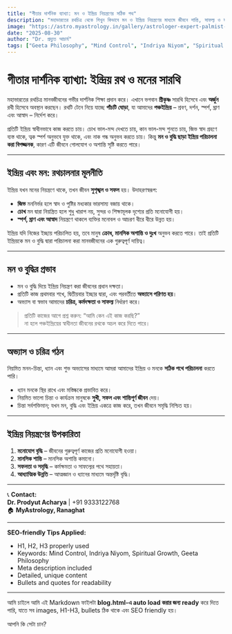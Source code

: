 ```yaml
---
title: "গীতার দার্শনিক ব্যাখ্যা: মন ও ইন্দ্রিয় নিয়ন্ত্রণের সঠিক পথ"
description: "মহাভারতের রথচিত্র থেকে শিখুন কিভাবে মন ও ইন্দ্রিয় নিয়ন্ত্রণের মাধ্যমে জীবনে শান্তি, সাফল্য ও সমৃদ্ধি আনা যায়।"
image: "https://astro.myastrology.in/gallery/astrologer-expert-palmist-nadia.webp"
date: "2025-08-30"
author: "Dr. প্রদ্যুত আচার্য"
tags: ["Geeta Philosophy", "Mind Control", "Indriya Niyom", "Spiritual Growth", "Astrology Tips"]
---
```


# গীতার দার্শনিক ব্যাখ্যা: ইন্দ্রিয় রথ ও মনের সারথি

মহাভারতের রথচিত্র মানবজীবনের গভীর দার্শনিক শিক্ষা প্রদান করে। এখানে ভগবান **শ্রীকৃষ্ণ** সারথি হিসেবে এবং **অর্জুন** রথী হিসেবে অবস্থান করছেন। রথটি টেনে নিয়ে যাচ্ছে **পাঁচটি ঘোড়া**, যা আমাদের **পঞ্চইন্দ্রিয়** – শ্রবণ, দর্শন, স্পর্শ, ঘ্রাণ এবং আস্বাদ – নির্দেশ করে।  

প্রতিটি ইন্দ্রিয় স্বাধীনভাবে কাজ করতে চায়। চোখ ভাল-মন্দ দেখতে চায়, কান ভাল-মন্দ শুনতে চায়, জিভ স্বাদ গ্রহণে ব্যস্ত থাকে, ত্বক স্পর্শ অনুভবে যুক্ত থাকে, এবং নাক গন্ধ অনুভব করতে চায়। কিন্তু **মন ও বুদ্ধি ছাড়া ইন্দ্রিয় পরিচালনা করা বিপজ্জনক**, কারণ এটি জীবনে গোলযোগ ও অশান্তি সৃষ্টি করতে পারে।  

---

## ইন্দ্রিয় এবং মন: রথচালনার মূলনীতি

ইন্দ্রিয় যখন মনের নিয়ন্ত্রণে থাকে, তখন জীবন **সুশৃঙ্খল ও সফল** হয়। উদাহরণস্বরূপ:  

- **জিভ** মননির্ভর হলে স্বাদ ও পুষ্টির মধ্যকার ভারসাম্য বজায় থাকে।  
- **চোখ** মন দ্বারা নিয়ন্ত্রিত হলে শুধু খারাপ নয়, সুন্দর ও শিক্ষামূলক দৃশ্যের প্রতি মনোযোগী হয়।  
- **স্পর্শ, ঘ্রাণ এবং আস্বাদ** নিয়ন্ত্রণে থাকলে ব্যক্তির মনোবল ও আচরণ ধীরে ধীরে উন্নত হয়।  

ইন্দ্রিয় যদি নিজের ইচ্ছায় পরিচালিত হয়, তবে মানুষ **ক্রোধ, মানসিক অশান্তি ও দুঃখ** অনুভব করতে পারে। তাই প্রতিটি ইন্দ্রিয়কে মন ও বুদ্ধি দ্বারা পরিচালনা করা মানবজীবনের এক গুরুত্বপূর্ণ দায়িত্ব।  

---

## মন ও বুদ্ধির প্রভাব

- মন ও বুদ্ধি দিয়ে ইন্দ্রিয় নিয়ন্ত্রণ করা জীবনের প্রধান দক্ষতা।  
- প্রতিটি কাজ প্রথমবার শখে, দ্বিতীয়বার ইচ্ছার দ্বারা, এবং পরবর্তীতে **অভ্যাসে পরিণত হয়**।  
- অভ্যাস বা স্বভাব আমাদের **চরিত্র, কর্মদক্ষতা ও সাফল্য** নির্ধারণ করে।  

> প্রতিটি কাজের আগে প্রশ্ন করুন: “আমি কেন এই কাজ করছি?”  
> না হলে পঞ্চইন্দ্রিয়ের স্বাধীনতা জীবনের রথকে অচল করে দিতে পারে।  

---

## অভ্যাস ও চরিত্র গঠন

নিয়মিত মনন-চিন্তা, ধ্যান এবং শুভ অভ্যাসের মাধ্যমে আমরা আমাদের ইন্দ্রিয় ও মনকে **সঠিক পথে পরিচালনা** করতে পারি।  

- ধ্যান মনকে স্থির রাখে এবং মস্তিষ্ককে প্রভাবিত করে।  
- নিয়মিত ভালো চিন্তা ও কার্যক্রম মানুষকে **সুখী, সফল এবং শান্তিপূর্ণ জীবন** দেয়।  
- চিন্তা সর্বশক্তিমান; যখন মন, বুদ্ধি এবং ইন্দ্রিয় একত্রে কাজ করে, তখন জীবনে সমৃদ্ধি নিশ্চিত হয়।  

---

## ইন্দ্রিয় নিয়ন্ত্রণের উপকারিতা

1. **মনোযোগ বৃদ্ধি** – জীবনের গুরুত্বপূর্ণ কাজের প্রতি মনোযোগী হওয়া।  
2. **মানসিক শান্তি** – মানসিক অশান্তি কমানো।  
3. **সফলতা ও সমৃদ্ধি** – কর্মক্ষমতা ও সাফল্যের পথে সহায়তা।  
4. **আধ্যাত্মিক উন্নতি** – আত্মজ্ঞান ও ধ্যানের মাধ্যমে অন্তর্দৃষ্টি বৃদ্ধি।  

---

📞 **Contact:**  
**Dr. Prodyut Acharya** | +91 9333122768  
🏠 **MyAstrology, Ranaghat**  

---

**SEO-friendly Tips Applied:**  
- H1, H2, H3 properly used  
- Keywords: Mind Control, Indriya Niyom, Spiritual Growth, Geeta Philosophy  
- Meta description included  
- Detailed, unique content  
- Bullets and quotes for readability  

---

আমি চাইলে আমি এই Markdown ফাইলটা **blog.html-এ auto load করার জন্য ready** করে দিতে পারি, যাতে সব images, H1-H3, bullets ঠিক থাকে এবং SEO friendly হয়।  

আপনি কি সেটা চান?
